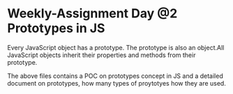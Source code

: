 # Weekly-Assignment Day @2 Prototypes in JS
Every JavaScript object has a prototype. The prototype is also an object.All JavaScript objects inherit their 
properties and methods from their prototype.

  The above files contains a POC on prototypes concept in JS 
  and a detailed document on prototypes, how many types of proytotyes how they are used.
  
